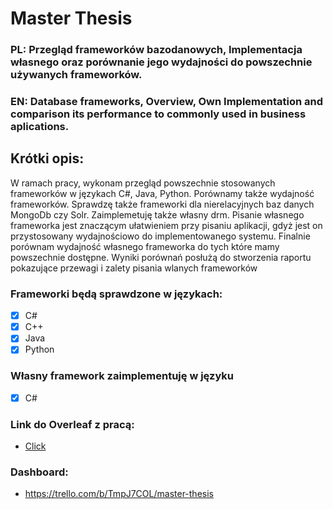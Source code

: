 # Master Thesis
### PL: Przegląd frameworków bazodanowych, Implementacja własnego oraz porównanie jego wydajności do powszechnie używanych frameworków.
### EN: Database frameworks, Overview, Own Implementation and comparison its performance to commonly used in business aplications.

## Krótki opis:
W ramach pracy, wykonam przegląd powszechnie stosowanych frameworków w językach C#, Java, Python. Porównamy także wydajność frameworków. Sprawdzę także frameworki dla nierelacyjnych baz danych MongoDb czy Solr. Zaimplemetuję także własny drm. Pisanie własnego frameworka jest znaczącym ułatwieniem przy pisaniu aplikacji, gdyż jest on przystosowany wydajnościowo do implementowanego systemu. Finalnie porównam wydajność własnego frameworka do tych które mamy powszechnie dostępne. Wyniki porównań posłużą do stworzenia raportu pokazujące przewagi i zalety pisania wlanych frameworków

### Frameworki będą sprawdzone w językach:
- [X] C#
- [X] C++
- [X] Java
- [X] Python

### Własny framework zaimplementuję w języku 
- [X] C#
### Link do Overleaf z pracą:
  - [Click](https://www.overleaf.com/project/6622366cf6afcb0be84f1ec8)
### Dashboard:
- https://trello.com/b/TmpJ7COL/master-thesis
